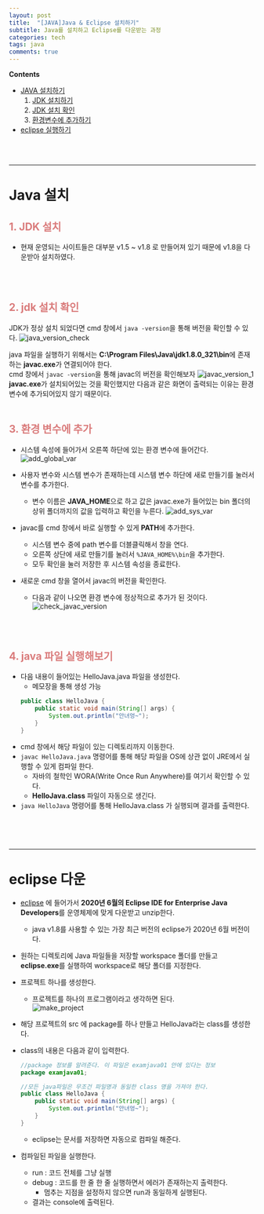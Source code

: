 ```yaml
---
layout: post
title:  "[JAVA]Java & Eclipse 설치하기"
subtitle: Java를 설치하고 Eclipse를 다운받는 과정
categories: tech
tags: java
comments: true
---
```

**Contents**
- [JAVA 설치하기](#java-설치)
    1. [JDK 설치하기](#1-jdk-설치)
    2. [JDK 설치 확인](#2-jdk-설치-확인)
    3. [환경변수에 추가하기](#3-환경-변수에-추가)
- [eclipse 실행하기](#eclipse-다운)

<br/>
<br/>

---
# Java 설치
## <span style="color:#da7c7c">1. JDK 설치</span>
- 현재 운영되는 사이트들은 대부분 v1.5 ~ v1.8 로 만들어져 있기 때문에 v1.8을 다운받아 설치하였다.
<br/>
<br/>

## <span style="color:#da7c7c">2. jdk 설치 확인</span>
JDK가 정상 설치 되었다면 cmd 창에서 `java -version`을 통해 버전을 확인할 수 있다.
![java_version_check](/assets/img/JAVA/jdk_version_check.JPG)

java 파일을 실행하기 위해서는 **C:\Program Files\Java\jdk1.8.0_321\bin**에 존재하는 **javac.exe**가 연결되어야 한다. <br/>
cmd 창에서 `javac -version`을 통해 javac의 버전을 확인해보자
![javac_version_1](/assets/img/JAVA/javac_version_1.JPG)
**javac.exe**가 설치되어있는 것을 확인했지만 다음과 같은 화면이 출력되는 이유는 환경 변수에 추가되어있지 않기 때문이다.
<br/>
<br/>

## <span style="color:#da7c7c">3. 환경 변수에 추가</span>
- 시스템 속성에 들어가서 오른쪽 하단에 있는 환경 변수에 들어간다.
    ![add_global_var](/assets/img/JAVA/global_var_1.JPG)

- 사용자 변수와 시스템 변수가 존재하는데 시스템 변수 하단에 새로 만들기를 눌러서 변수를 추가한다.
    - 변수 이름은 **JAVA_HOME**으로 하고 값은 javac.exe가 들어있는 bin 폴더의 상위 폴더까지의 값을 입력하고 확인을 누른다.
        ![add_sys_var](/assets/img/JAVA/add_sys_var.JPG)

- javac를 cmd 창에서 바로 실행할 수 있게 **PATH**에 추가한다.
    - 시스템 변수 중에 path 변수를 더블클릭해서 창을 연다.
    - 오른쪽 상단에 새로 만들기를 눌러서 `%JAVA_HOME%\bin`을 추가한다.
    - 모두 확인을 눌러 저장한 후 시스템 속성을 종료한다.

- 새로운 cmd 창을 열어서 javac의 버전을 확인한다.
    - 다음과 같이 나오면 환경 변수에 정상적으로 추가가 된 것이다. 
    ![check_javac_version](/assets/img/JAVA/javac_version_2.JPG)
<br/>
<br/>

## <span style="color:#da7c7c">4. java 파일 실행해보기</span>
- 다음 내용이 들어있는 HelloJava.java 파일을 생성한다.
    - 메모장을 통해 생성 가능
    ```java
    public class HelloJava {
	    public static void main(String[] args) {
		    System.out.println("안녀엉~");
    	}
    }
    ```
- cmd 창에서 해당 파일이 있는 디렉토리까지 이동한다.
- `javac HelloJava.java` 명령어를 통해 해당 파일을 OS에 상관 없이 JRE에서 실행할 수 있게 컴파일 한다.
    - 자바의 철학인 WORA(Write Once Run Anywhere)를 여기서 확인할 수 있다.
    - **HelloJava.class** 파일이 자동으로 생긴다.
- `java HelloJava` 명령어를 통해 HelloJava.class 가 실행되며 결과를 출력한다.

<br/>
<br/>
<br/>
<hr>

# eclipse 다운
- [eclipse](https://www.eclipse.org/downloads/packages/) 에 들어가서 **2020년 6월의 Eclipse IDE for Enterprise Java Developers**를 운영체제에 맞게 다운받고 unzip한다.
    - java v1.8를 사용할 수 있는 가장 최근 버전의 eclipse가 2020년 6월 버전이다.

- 원하는 디렉토리에 Java 파일들을 저장할 workspace 폴더를 만들고 **eclipse.exe**를 실행하여 workspace로 해당 폴더를 지정한다.

- 프로젝트 하나를 생성한다.
    - 프로젝트를 하나의 프로그램이라고 생각하면 된다.  
    ![make_project](/assets/img/JAVA/start_project.JPG)

- 해당 프로젝트의 src 에 package를 하나 만들고 HelloJava라는 class를 생성한다.

- class의 내용은 다음과 같이 입력한다.
    ```java
    //package 정보를 알려준다. 이 파일은 examjava01 안에 있다는 정보
    package examjava01;

    //모든 java파일은 무조건 파일명과 동일한 class 명을 가져야 한다.
    public class HelloJava {
        public static void main(String[] args) {
            System.out.println("안녀엉~");
        }
    }
    ```
    - eclipse는 문서를 저장하면 자동으로 컴파일 해준다.

- 컴파일된 파일을 실행한다.
    - run : 코드 전체를 그냥 실행
    - debug : 코드를 한 줄 한 줄 실행하면서 에러가 존재하는지 출력한다.
        - 멈추는 지점을 설정하지 않으면 run과 동일하게 실행된다.
    - 결과는 console에 출력된다.


